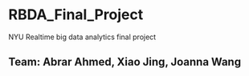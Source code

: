 # RBDA_Final_Project
NYU Realtime big data analytics final project
## Team: Abrar Ahmed, Xiao Jing, Joanna Wang


